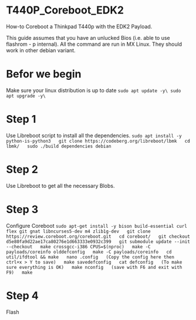 # T440P_Coreboot_EDK2
How-to Coreboot a Thinkpad T440p with the EDK2 Payload.

This guide assumes that you have an unlucked Bios (i.e. able to use flashrom - p internal).
All the command are run in MX Linux. They should work in other debian variant.

# Befor we begin
Make sure your linux distribution is up to date
``
sudo apt update -y\
sudo apt upgrade -y\
``
# Step 1
Use Libreboot script to install all the dependencies.
``
sudo apt install -y python-is-python3  
git clone https://codeberg.org/libreboot/lbmk  
cd lbmk/  
sudo ./build dependencies debian  
``
# Step 2
Use Libreboot to get all the necessary Blobs.


# Step 3
Configure Coreboot
``
sudo apt-get install -y bison build-essential curl flex git gnat libncurses5-dev m4 zlib1g-dev  
git clone https://review.coreboot.org/coreboot.git  
cd coreboot/  
git checkout d5e80fa9d22ae17ca80276e1d663333e0932c399  
git submodule update --init --checkout  
make crossgcc-i386 CPUS=$(nproc)  
make -C payloads/coreinfo olddefconfig  
make -C payloads/coreinfo  
cd util/ifdtool && make  
nano .config  
(Copy the config here then ctrl+x > Y to save)  
make savedefconfig  
cat defconfig  
(To make sure everything is OK)  
make nconfig  
(save with F6 and exit with F9)  
make
``


# Step 4
Flash
